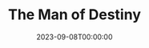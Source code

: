 ---
title: The Man of Destiny
date: 2023-09-08T00:00:00
opening_date: 1924-02-25
closing_date:
layout: productions
program:
Theatre: Theatre Jacksonville
cast:
- The Lieutenant: Dick Grether
- Napoleon: George W. Hardee
- The Lady: Grace Hilditch Holt
- Giuseppe: James Royall
crew:
- Director: Harrison Gibbs Prentice
- Stage Setting: Mrs. Leo Benedict
- Scene Painting: Harrison Gibbs Prentice
understudies:
orchestra:
---